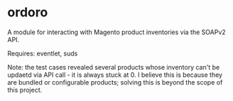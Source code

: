 ordoro
======
A module for interacting with Magento product inventories via the SOAPv2 API.

Requires: eventlet, suds

Note: the test cases revealed several products whose inventory can't be updaetd via API call - it is always stuck at 0.  I believe this is because they are bundled or configurable products; solving this is beyond the scope of this project.
